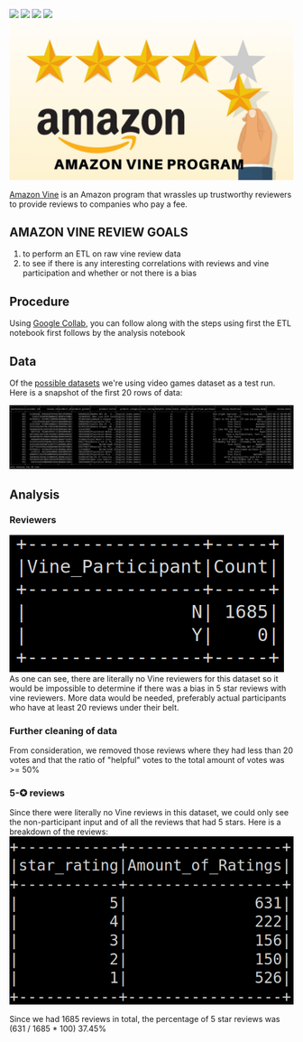 <img src="https://user-images.githubusercontent.com/101137700/181667608-df9f2829-8c87-43fb-a147-774f942b734e.png" width="50"> <img src="https://user-images.githubusercontent.com/101137700/181668163-8e2e28e1-b464-465b-a1a3-29bb096f56ff.png" width="50"> <img src="https://user-images.githubusercontent.com/101137700/181668354-3954e73d-4258-4bb6-922e-7c3aa4bbca7d.png" width="50"> <img src="https://user-images.githubusercontent.com/101137700/181668486-649e7cf7-8af9-4e7e-a9fd-948a43a31e4b.png" width="50">
![](/images/AmazonVineBanner.png)

[Amazon Vine](https://en.wikipedia.org/wiki/Amazon_Vine) is an Amazon program that wrassles up trustworthy reviewers to provide reviews to companies who pay a fee.


## AMAZON VINE REVIEW GOALS
1. to perform an ETL on raw vine review data 
2. to see if there is any interesting correlations with reviews and vine participation and whether or not there is a bias


## Procedure
Using [Google Collab](https://colab.research.google.com/), you can follow along with the steps using first the ETL notebook first follows by the analysis notebook
## Data  
Of the [possible datasets](https://s3.amazonaws.com/amazon-reviews-pds/tsv/index.txt) we're using video games dataset as a test run. Here is a snapshot of the first 20 rows of data:

![](./images/Raw%20DataFrame.png)

## Analysis

### Reviewers
![dataframe screenshot](./images/totalPaidReviewers.png)
As one can see, there are literally no Vine reviewers for this dataset so it would be impossible to determine if there was a bias in 5 star reviews with vine reviewers.  More data would be needed, preferably actual participants who have at least 20 reviews under their belt.

### Further cleaning of data
From consideration, we removed those reviews where they had less than 20 votes and that the ratio of "helpful" votes to the total amount of votes was >= 50%

### 5-✪ reviews
Since there were literally no Vine reviews in this dataset, we could only see the non-participant input and of all the reviews that had 5 stars. Here is a breakdown of the reviews:
![star-reviews](./images/ReviewBreakdown.png)

Since we had 1685 reviews in total, the percentage of 5 star reviews was (631 / 1685 * 100) 37.45%






